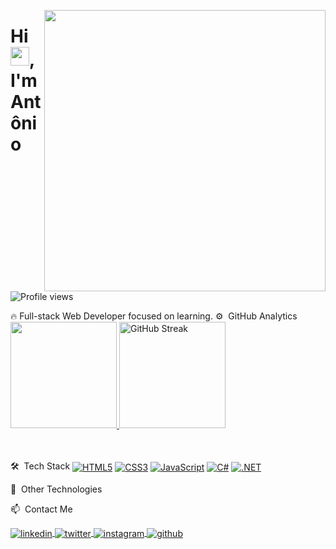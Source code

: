 <img align="right" height="450em" src="https://raw.githubusercontent.com/gist/AntonioLopes21/8c18ebdfe3567c80c4e60e96ec3f0e7b/raw/85d305ba17762ad8465c8ae6735e8c51649ae34d/gistfile1.svg"/> <h1 align="left">Hi <img src="https://raw.githubusercontent.com/kaueMarques/kaueMarques/master/hi.gif" height="30px">, I'm Antônio</h1> <p align="left"> <img src="https://komarev.com/ghpvc/?username=AntonioLopes21&color=yellow" alt="Profile views" /> </p>
🔥 Full-stack Web Developer focused on learning.
⚙️  GitHub Analytics
<a href="https://github.com/AntonioLopes21"> <img height="170em" src="https://github-readme-stats.vercel.app/api/top-langs/?username=AntonioLopes21&layout=compact&theme=tokyonight"/> </a> <a href="https://git.io/streak-stats"> <img height="170em" src="https://streak-stats.demolab.com?user=AntonioLopes21&theme=tokyonight" alt="GitHub Streak" /> </a>

<br><br>
🛠  Tech Stack
<a href="#"><img align="center" alt="HTML5" src="https://img.shields.io/badge/HTML5-E34F26?style=for-the-badge&logo=html5&logoColor=white"/></a> <a href="#"><img align="center" alt="CSS3" src="https://img.shields.io/badge/CSS3-1572B6?style=for-the-badge&logo=css3&logoColor=white"/></a> <a href="#"><img align="center" alt="JavaScript" src="https://img.shields.io/badge/JavaScript-323330?style=for-the-badge&logo=javascript&logoColor=F7DF1E"/></a> <a href="#"><img align="center" alt="C#" src="https://img.shields.io/badge/C%23-239120?style=for-the-badge&logo=c-sharp&logoColor=white"/></a> <a href="#"><img align="center" alt=".NET" src="https://img.shields.io/badge/.NET-512BD4?style=for-the-badge&logo=dotnet&logoColor=white"/></a>

🚀  Other Technologies
      

📫  Contact Me
<p align="left"> <a href="https://linkedin.com/in/AntonioLopes21" target="_blank"> <img align="center" src="https://img.shields.io/badge/-AntonioLopes21-05122A?style=flat&logo=linkedin" alt="linkedin"/> </a> <a href="https://twitter.com/AntonioLopes21" target="_blank"> <img align="center" src="https://img.shields.io/badge/-AntonioLopes21-05122A?style=flat&logo=twitter" alt="twitter"/> </a> <a href="https://instagram.com/AntonioLopes21" target="_blank"> <img align="center" src="https://img.shields.io/badge/-AntonioLopes21-05122A?style=flat&logo=instagram" alt="instagram"/> </a> <a href="https://github.com/AntonioLopes21" target="_blank"> <img align="center" src="https://img.shields.io/badge/-AntonioLopes21-05122A?style=flat&logo=github" alt="github"/> </a> </p>
